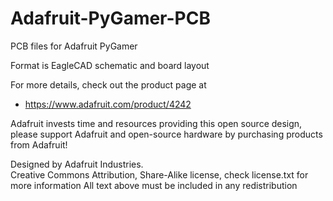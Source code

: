 # Adafruit-PyGamer-PCB
PCB files for Adafruit PyGamer

Format is EagleCAD schematic and board layout

For more details, check out the product page at

   * https://www.adafruit.com/product/4242

Adafruit invests time and resources providing this open source design, 
please support Adafruit and open-source hardware by purchasing 
products from Adafruit!

Designed by Adafruit Industries.  
Creative Commons Attribution, Share-Alike license, check license.txt for more information
All text above must be included in any redistribution
